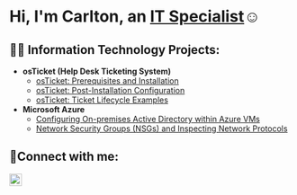 <h1>Hi, I'm Carlton, an <a href="https://linkedin.com/in/carlton-flamer">IT Specialist</a>☺</h1>

<h2>👨‍💻 Information Technology Projects:</h2>

- <b>osTicket (Help Desk Ticketing System)</b>
  - [osTicket: Prerequisites and Installation](https://github.com/carltonflamer/osticket-prereqs)
  - [osTicket: Post-Installation Configuration](https://github.com/carltonflamer/post-install-config)
  - [osTicket: Ticket Lifecycle Examples](https://github.com/carltonflamer/ticket-lifecycle)
- <b>Microsoft Azure</b>
  - [Configuring On-premises Active Directory within Azure VMs](https://github.com/carltonflamer/configure-ad)
  - [Network Security Groups (NSGs) and Inspecting Network Protocols](https://github.com/carlton/azure-network-protocols)

<h2>🤳Connect with me:</h2>

[<img align="left" alt="carlton | LinkedIn" width="22px" src="https://cdn.jsdelivr.net/npm/simple-icons@v3/icons/linkedin.svg" />][linkedin]

[linkedin]: https://linkedin.com/in/carlton-flamer
